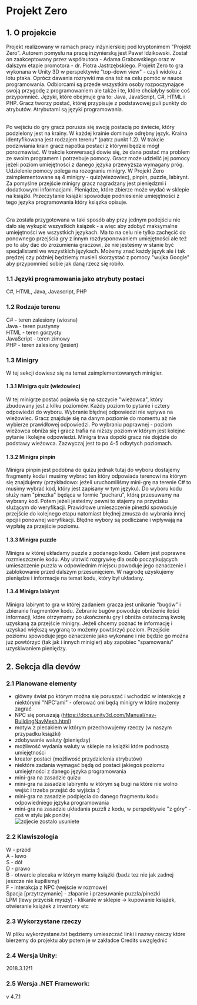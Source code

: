 # Projekt Zero

## 1. O projekcie
Projekt realizowany w ramach pracy inżynierskiej pod kryptonimem "Projekt Zero". Autorem pomysłu na pracę inżynierską jest Paweł Idzikowski. Został on zaakceptowany przez współautora - Adama Grabowskiego oraz w dalszym etapie promotora - dr. Piotra Jastrzębskiego. Projekt Zero to gra wykonana w Unity 3D w perspektywie "top-down view" - czyli widoku z lotu ptaka. Oprócz dawania rozrywki ma ona też na celu pomóc w nauce programowania. Odbiorcami są przede wszystkim osoby rozpoczynające swoją przygodę z programowaniem ale także i te, które chciałyby sobie coś przypomnieć. Języki, które obejmuje gra to: Java, JavaScript, C#, HTML i PHP. Gracz tworzy postać, której przypisuje z podstawowej puli punkty do atrybutów. Atrybutami są języki programowania. <br/> <br/> 

Po wejściu do gry gracz porusza się swoją postacią po świecie, który podzielony jest na krainy. W każdej krainie dominuje odrębny język. Kraina identyfikowana jest rodzajem terenu* (patrz punkt 1.2). W trakcie podziwiania krain gracz napotka postaci z którymi będzie mógł porozmawiać. W trakcie konwersacji dowie się, że dana postać ma problem ze swoim programem i potrzebuje pomocy. Gracz może udzielić jej pomocy jeżeli poziom umiejętności z danego języka przewyższa wymagany próg. Udzielenie pomocy polega na rozegraniu minigry. W Projekt Zero zaimplementowane są 4 minigry - quiz(wieżowiec), pinpin, puzzle, labirynt. Za pomyślne przejście minigry gracz nagradzany jest pieniędzmi i dodatkowymi informacjami. Pieniądze, które zbierze może wydać w sklepie na książki. Przeczytanie książki spowoduje podniesienie umiejętności z tego języka programowania który ksiązka opisuje. <br/> <br/> 

Gra została przygotowana w taki sposób aby przy jednym podejściu nie dało się wykupić wszystkich książek - a więc aby zdobyć maksymalne umiejętności we wszystkich językach. Ma to na celu nie tylko zachęcić do ponownego przejścia gry z innym rozdysponowaniem umiejętności ale też po to aby dać do zrozumienia graczowi, że nie jesteśmy w stanie być specjalistami we wszystkich językach. Możemy znać każdy język ale i tak prędzej czy później będziemy musieli skorzystać z pomocy "wujka Google" aby przypomnieć sobie jak daną rzecz się robiło.        

### 1.1 Języki programowania jako atrybuty postaci
C#, HTML, Java, Javascript, PHP

### 1.2 Rodzaje terenu
C# - teren zalesiony (wiosna) <br/>
Java - teren pustynny <br/>
HTML - teren górzysty <br/>
JavaScript - teren zimowy <br/>
PHP - teren zalesiony (jesień) <br/>

### 1.3 Minigry
W tej sekcji dowiesz się na temat zaimplementowanych minigier.

#### 1.3.1 Minigra quiz (wieżowiec)
W tej minigrze postać pojawia się na szczycie "wieżowca", który zbudowany jest z kilku poziomów. Każdy poziom to pytanie i cztery odpowiedzi do wyboru. Wybranie błędnej odpowiedzi nie wpływa na wieżowiec. Gracz znajduje się na danym poziomie do momentu aż nie wybierze prawidłowej odpowiedzi. Po wybraniu poprawnej - poziom wieżowca obniża się i gracz trafia na niższy poziom w którym jest kolejne pytanie i kolejne odpowiedzi. Minigra trwa dopóki gracz nie dojdzie do podstawy wieżowca. Zazwyczaj jest to po 4-5 odbytych poziomach.

#### 1.3.2 Minigra pinpin 
Minigra pinpin jest podobna do quizu jednak tutaj do wyboru dostajemy fragmenty kodu i musimy wybrać ten który odpowiada terenowi na którym się znajdujemy (przykładowo: jeżeli uruchomiliśmy mini-grę na terenie C# to musimy wybrać kod, który jest zapisany w tym języku). Do wyboru kodu służy nam "pinezka" będąca w formie "pucharu", którą przesuwamy na wybrany kod. Potem jeżeli jesteśmy pewni to stajemy na przycisku służącym do weryfikacji. Prawidłowe umieszczenie pinezki spowoduje przejście do kolejnego etapu natomiast błędnej zmusza do wybrania innej opcji i ponownej weryfikacji. Błędne wybory są podliczane i wpływają na wypłatę za przejście poziomu. 

#### 1.3.3 Minigra puzzle
Minigra w której układamy puzzle z podanego kodu. Celem jest poprawne rozmieszczenie kodu. Aby ułatwić rozgrywkę dla osób początkujących umieszczenie puzzla w odpowiednim miejscu powoduje jego oznaczenie i zablokowanie przed dalszym przesunięciem. W nagrodę uzyskujemy pieniądze i informacje na temat kodu, który był układany.  

#### 1.3.4 Minigra labirynt
Minigra labirynt to gra w której zadaniem gracza jest unikanie "bugów" i zbieranie fragmentów kodu. Zebranie bugów powoduje obniżenie ilości informacji, które otrzymamy po ukończeniu gry i obniża ostateczną kwotę uzyskaną za przejście minigry. Jeżeli chcemy poznać te informację i uzyskać większą wygraną to możemy powtórzyć poziom. Przejście poziomu spowoduje jego oznaczenie jako wykonane i nie będzie go można już powtórzyć (tak jak i innych minigier) aby zapobiec "spamowaniu" uzyskiwaniem pieniędzy. 

## 2. Sekcja dla devów

### 2.1 Planowane elementy
- główny świat po którym można się poruszać i wchodzić w interakcję z niektórymi "NPC'ami" - oferować oni będą minigry w które możemy zagrać <br/> 
- NPC się poruszają (https://docs.unity3d.com/Manual/nav-BuildingNavMesh.html) <br/>
- motyw z plecakiem w którym przechowujemy rzeczy (w naszym przypadku książki) <br/>
- zdobywanie waluty (pieniędzy) <br/>
- możliwość wydania waluty w sklepie na książki które podnoszą umiejętności <br/>
- kreator postaci (możliwość przydzielenia atrybutów) </br>
- niektóre zadania wymagać będą od postaci jakiegoś poziomu umiejętności z danego języka programowania </br>
- mini-gra na zasadzie quizu <br/>
- mini-gra na zasadzie labiryntu w którym są bugi na które nie wolno wejść i trzeba przejść do wyjścia :) </br>
- mini-gra na zasadzie podpięcia do danego fragmentu kodu odpowiedniego języka programowania <br/>
- mini-gra na zasadzie układania puzzli z kodu, w perspektywie "z góry" - coś w stylu jak poniżej <br/>
![zdjecie zostalo usuniete](https://i.pinimg.com/originals/fe/a5/c0/fea5c00c531619211f9232d1f6d702af.jpg)

### 2.2 Klawiszologia 
W - przód <br/>
A - lewo <br/>
S - dół <br/>
D - prawo <br/>
B - otwarcie plecaka w którym mamy książki (badz tez nie jak zadnej jeszcze nie kupilismy) <br/>
F - interakcja z NPC (wejście w rozmowe) <br/>
Spacja [przytrzymanie] - złapanie i przesuwanie puzzla/pinezki <br/>
LPM (lewy przycisk myszy) - klikanie w sklepie -> kupowanie książek, otwieranie książek z inventory etc 

### 2.3 Wykorzystane rzeczy
W pliku wykorzystane.txt będziemy umieszczać linki i nazwy rzeczy które bierzemy do projektu aby potem je w zakładce Credits uwzględnić

### 2.4 Wersja Unity:
2018.3.12f1 

### 2.5 Wersja .NET Framework:
v 4.7.1 
